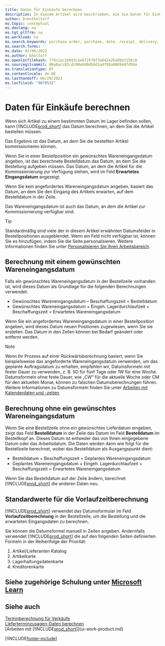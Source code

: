 ```yaml
---
title: Daten für Einkäufe berechnen
description: In diesem Artikel wird beschrieben, wie Sie Daten für Einkäufe berechnen können.
author: brentholtorf
ms.topic: conceptual
ms.devlang: na
ms.tgt_pltfrm: na
ms.workload: na
ms.search.keywords: purchase order, purchase, date, receipt, delivery, lead time
ms.search.forms: ''
ms.date: 02/06/2022
ms.author: bholtorf
ms.openlocfilehash: 779c2ac1b043cee6f2578f3a642a26a8bb3156c8
ms.sourcegitcommit: 00a8acc82cdc90e0d0db9d1a4f98a908944fd50a
ms.translationtype: HT
ms.contentlocale: de-DE
ms.lasthandoff: 06/29/2022
ms.locfileid: "9079532"
---
```

# <a name="calculate-dates-for-purchases"></a>Daten für Einkäufe berechnen

Wenn sich Artikel zu einem bestimmten Datum im Lager befinden sollen, kann [!INCLUDE[prod_short](includes/prod_short.md)] das Datum berechnen, an dem Sie die Artikel bestellen müssen. 

Das Ergebnis ist das Datum, an dem Sie die bestellten Artikel kommissionieren können.  

Wenn Sie in einer Bestellposition ein gewünschtes Wareneingangsdatum angeben, ist das berechnete Bestelldatum das Datum, an dem Sie die Bestellung aufgeben müssen. Das Datum, an dem die Artikel für die Kommissionierung zur Verfügung stehen, wird im Feld **Erwartetes Eingangsdatum** angezeigt.  

Wenn Sie kein angefordertes Wareneingangsdatum angeben, basiert das Datum, an dem Sie den Eingang des Artikels erwarten, auf dem Bestelldatum in der Zeile. 

Das Wareneingangsdatum ist auch das Datum, an dem die Artikel zur Kommissionierung verfügbar sind.  

> [!TIP]
> Standardmäßig sind viele der in diesem Artikel erwähnten Datumsfelder in Bestellpositionen ausgeblendet. Wenn ein Feld nicht verfügbar ist, können Sie es hinzufügen, indem Sie die Seite personalisieren. Weitere Informationen finden Sie unter [Personalisieren Sie Ihren Arbeitsbereich](ui-personalization-user.md).

## <a name="calculating-with-a-requested-receipt-date"></a>Berechnung mit einem gewünschten Wareneingangsdatum

Falls ein gewünschtes Wareneingangsdatum in der Bestellzeile vorhanden ist, wird dieses Datum als Grundlage für die folgenden Berechnungen verwendet:  

- Gewünschtes Wareneingangsdatum – Beschaffungszeit = Bestelldatum  
- Gewünschtes Wareneingangsdatum + Eingeh. Lagerdurchlaufzeit + Beschaffungszeit = Erwartetes Wareneingangsdatum  

Wenn Sie ein angefordertes Wareneingangsdatum in einer Bestellposition angeben, wird dieses Datum neuen Positionen zugewiesen, wenn Sie sie erstellen. Das Datum in den Zeilen können bei Bedarf geändert oder entfernt werden.  

> [!NOTE]
> Wenn Ihr Prozess auf einer Rückwärtsberechnung basiert, wenn Sie beispielsweise das angeforderte Wareneingangsdatum verwenden, um das geplante Auftragsdatum zu erhalten, empfehlen wir, Datumsformeln mit fester Dauer zu verwenden, z. B. 5D für fünf Tage oder 1W für eine Woche. Datumsformeln ohne feste Dauer, wie „CW“ für die aktuelle Woche oder CM für den aktuellen Monat, können zu falschen Datumsberechnungen führen. Weitere Informationen zu Datumsformeln finden Sie unter [Arbeiten mit Kalenderdaten und -zeiten](ui-enter-date-ranges.md).

## <a name="calculating-without-a-requested-delivery-date"></a>Berechnung ohne ein gewünschtes Wareneingangsdatum

Wenn Sie eine Bestellzeile ohne ein gewünschtes Lieferdatum eingeben, zeigt das Feld **Bestelldatum** in der Zeile das Datum im Feld **Bestelldatum** im Bestellkopf an. Dieses Datum ist entweder das von Ihnen eingegebene Datum oder das Arbeitsdatum. Die Daten werden dann wie folgt für die Bestellzeile berechnet, wobei das Bestelldatum als Ausgangspunkt dient:  

- Bestelldatum + Beschaffungszeit = Geplantes Wareneingangsdatum  
- Geplantes Wareneingangsdatum + Eingeh. Lagerdurchlaufzeit + Beschaffungszeit = Erwartetes Wareneingangsdatum  

Wenn Sie das Bestelldatum auf der Zeile ändern, berechnet [!INCLUDE[prod_short](includes/prod_short.md)] die anderen Daten neu.  

## <a name="default-values-for-lead-time-calculation"></a>Standardwerte für die Vorlaufzeitberechnung

[!INCLUDE[prod_short](includes/prod_short.md)] verwendet das Datumsformular im Feld **Vorlaufzeitberechnung** in der Bestellzeile, um die Bestellung und die erwarteten Eingangsdaten zu berechnen.  

Sie können die Datumsformel manuell in Zeilen angeben. Andernfalls verwendet [!INCLUDE[prod_short](includes/prod_short.md)] die auf den folgenden Seiten definierten Formeln in der Reihenfolge der Priorität:

1. Artikel/Lieferanten Katalog
2. Artikelkarte
3. Lagerhaltungsdatenkarte
4. Kreditorenkarte

## <a name="see-related-training-at-microsoft-learn"></a>Siehe zugehörige Schulung unter [Microsoft Learn](/learn/modules/estimate-receipt-dates-dynamics-365-business-central/)

## <a name="see-also"></a>Siehe auch

[Terminberechnung für Verkäufe](sales-date-calculation-for-sales.md)  
[Lieferterminzusagen-Daten berechnen](sales-how-to-calculate-order-promising-dates.md)  
[Arbeiten mit [!INCLUDE[prod_short](includes/prod_short.md)]](ui-work-product.md)  


[!INCLUDE[footer-include](includes/footer-banner.md)]
